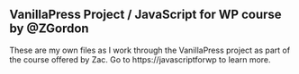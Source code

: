 ## VanillaPress Project / JavaScript for WP course by @ZGordon

These are my own files as I work through the VanillaPress project as part of the course offered by Zac. Go to https://javascriptforwp to learn more.
